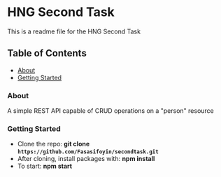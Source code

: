 # HNG Second Task

This is a readme file for the HNG Second Task

## Table of Contents

* [About](#about)
* [Getting Started](#start)

### <a name="about"></a> About
A simple REST API capable of CRUD operations on a "person" resource

### <a name="start"></a> Getting Started
- Clone the repo: **git clone `https://github.com/Fasasifoyin/secondtask.git`**
- After cloning, install packages with: **npm install** 
- To start: **npm start**
